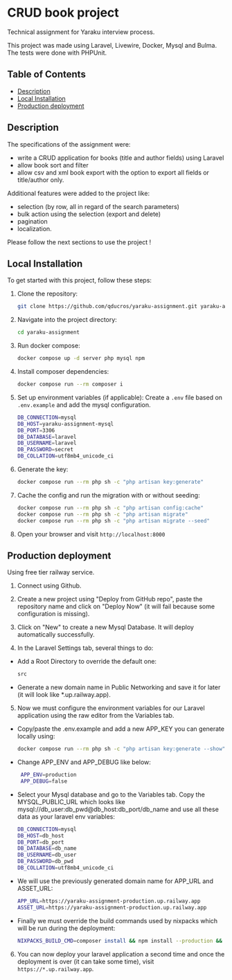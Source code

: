 # CRUD book project
Technical assignment for Yaraku interview process.

This project was made using Laravel, Livewire, Docker, Mysql and Bulma. The tests were done with PHPUnit.

## Table of Contents
- [Description](#description)
- [Local Installation](#local-installation)
- [Production deployment](#production-deployment)

## Description
The specifications of the assignment were:
- write a CRUD application for books (title and author fields) using Laravel
- allow book sort and filter
- allow csv and xml book export with the option to export all fields or title/author only.

Additional features were added to the project like:
- selection (by row, all in regard of the search parameters)
- bulk action using the selection (export and delete)
- pagination
- localization.

Please follow the next sections to use the project !

## Local Installation
To get started with this project, follow these steps:

1. Clone the repository:
   ```bash
   git clone https://github.com/qducros/yaraku-assignment.git yaraku-assignment
   ```

2. Navigate into the project directory:
   ```bash
   cd yaraku-assignment
   ```

3. Run docker compose:
   ```bash
   docker compose up -d server php mysql npm
   ```
   
4. Install composer dependencies:
   ```bash
   docker compose run --rm composer i
   ```

5. Set up environment variables (if applicable):
   Create a `.env` file based on `.env.example` and add the mysql configuration.
   ```bash
   DB_CONNECTION=mysql
   DB_HOST=yaraku-assignment-mysql
   DB_PORT=3306
   DB_DATABASE=laravel
   DB_USERNAME=laravel
   DB_PASSWORD=secret
   DB_COLLATION=utf8mb4_unicode_ci
   ```
   
6. Generate the key:
   ```bash
   docker compose run --rm php sh -c "php artisan key:generate"
   ```

7. Cache the config and run the migration with or without seeding:
   ```bash
   docker compose run --rm php sh -c "php artisan config:cache"
   docker compose run --rm php sh -c "php artisan migrate"
   docker compose run --rm php sh -c "php artisan migrate --seed"
   ```

8. Open your browser and visit `http://localhost:8000`

## Production deployment
Using free tier railway service.

1. Connect using Github.

2. Create a new project using "Deploy from GitHub repo", paste the repository name and click on "Deploy Now" (it will fail because some configuration is missing).

3. Click on "New" to create a new Mysql Database. It will deploy automatically successfully.

4. In the Laravel Settings tab, several things to do:
- Add a Root Directory to override the default one:
  ```bash
  src
  ```
- Generate a new domain name in Public Networking and save it for later (it will look like *.up.railway.app).

5. Now we must configure the environment variables for our Laravel application using the raw editor from the Variables tab.
- Copy/paste the .env.example and add a new APP_KEY you can generate locally using:
   ```bash
   docker compose run --rm php sh -c "php artisan key:generate --show"
   ```
- Change APP_ENV and APP_DEBUG like below:
  ```bash
   APP_ENV=production
   APP_DEBUG=false
   ```
- Select your Mysql database and go to the Variables tab. Copy the MYSQL_PUBLIC_URL which looks like mysql://db_user:db_pwd@db_host:db_port/db_name and use all these data as your laravel env variables:
   ```bash
   DB_CONNECTION=mysql
   DB_HOST=db_host
   DB_PORT=db_port
   DB_DATABASE=db_name
   DB_USERNAME=db_user
   DB_PASSWORD=db_pwd
   DB_COLLATION=utf8mb4_unicode_ci
   ```
- We will use the previously generated domain name for APP_URL and ASSET_URL:
  ```bash
  APP_URL=https://yaraku-assignment-production.up.railway.app
  ASSET_URL=https://yaraku-assignment-production.up.railway.app
  ```
- Finally we must override the build commands used by nixpacks which will be run during the deployment:
  ```bash
  NIXPACKS_BUILD_CMD=composer install && npm install --production && npm run build && php artisan optimize && php artisan config:cache && php artisan event:cache && php artisan route:cache && php artisan view:cache && php artisan migrate --force
  ```

6. You can now deploy your laravel application a second time and once the deployment is over (it can take some time), visit `https://*.up.railway.app`.
